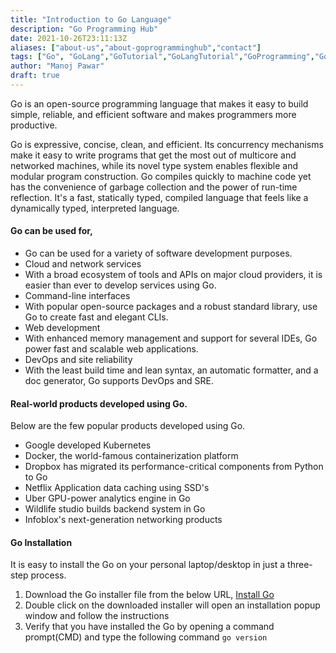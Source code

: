 ```yaml
---
title: "Introduction to Go Language"
description: "Go Programming Hub"
date: 2021-10-26T23:11:13Z
aliases: ["about-us","about-goprogramminghub","contact"]
tags: ["Go", "GoLang","GoTutorial","GoLangTutorial","GoProgramming","GoLangProgramming","GoFundamental"]
author: "Manoj Pawar"
draft: true
---
```


Go is an open-source programming language that makes it easy to build simple, reliable, and efficient software and makes programmers more productive.

Go is expressive, concise, clean, and efficient. Its concurrency mechanisms make it easy to write programs that get the most out of multicore and networked machines, while its novel type system enables flexible and modular program construction. Go compiles quickly to machine code yet has the convenience of garbage collection and the power of run-time reflection. It's a fast, statically typed, compiled language that feels like a dynamically typed, interpreted language.


#### Go can be used for,
- Go can be used for a variety of software development purposes.
- Cloud and network services
- With a broad ecosystem of tools and APIs on major cloud providers, it is easier than ever to develop services using Go.
- Command-line interfaces
- With popular open-source packages and a robust standard library, use Go to create fast and elegant CLIs.
- Web development
- With enhanced memory management and support for several IDEs, Go power fast and scalable web applications.
- DevOps and site reliability
- With the least build time and lean syntax, an automatic formatter, and a doc generator, Go supports DevOps and SRE.
	
#### Real-world products developed using Go.
Below are the few popular products developed using Go.
- Google developed Kubernetes
- Docker, the world-famous containerization platform
- Dropbox has migrated its performance-critical components from Python to Go
- Netflix Application data caching using SSD's
- Uber GPU-power analytics engine in Go
- Wildlife studio builds backend system in Go 
- Infoblox's next-generation networking products

#### Go Installation
It is easy to install the Go on your personal laptop/desktop in just a three-step process. 
1. Download the Go installer file from the below URL,
<a class="btn btn-primary btn-sm" href="https://golang.org/doc/install">Install Go</a>
2. Double click on the downloaded installer will open an installation popup window and follow the instructions
3. Verify that you have installed the Go by opening a command prompt(CMD) and type the following command
`go version`
